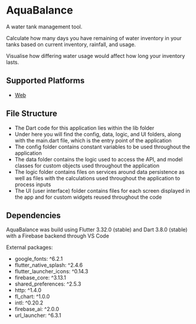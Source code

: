 # AquaBalance

A water tank management tool.

Calculate how many days you have remaining of water inventory in your tanks based on current inventory, rainfall, and usage.

Visualise how differing water usage would affect how long your inventory lasts.

## Supported Platforms

- [Web](https://aquabalance-tool.web.app/)

## File Structure

- The Dart code for this application lies within the lib folder
- Under here you will find the config, data, logic, and UI folders, along with the main.dart file, which is the entry point of the application
- The config folder contains constant variables to be used throughout the application
- The data folder contains the logic used to access the API, and model classes for custom objects used throughout the application
- The logic folder contains files on services around data persistence as well as files with the calculations used throughout the application to process inputs
- The UI (user interface) folder contains files for each screen displayed in the app and for custom widgets reused throughout the code

## Dependencies

AquaBalance was build using Flutter 3.32.0 (stable) and Dart 3.8.0 (stable) with a Firebase backend through VS Code

External packages:
- google_fonts: ^6.2.1
- flutter_native_splash: ^2.4.6
- flutter_launcher_icons: ^0.14.3
- firebase_core: ^3.13.1
- shared_preferences: ^2.5.3
- http: ^1.4.0
- fl_chart: ^1.0.0
- intl: ^0.20.2
- firebase_ai: ^2.0.0
- url_launcher: ^6.3.1